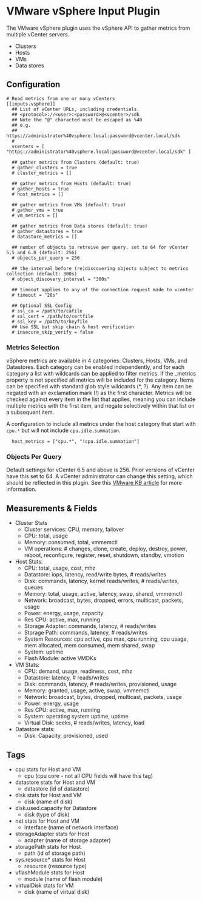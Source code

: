 # VMware vSphere Input Plugin

The VMware vSphere plugin uses the vSphere API to gather metrics from multiple vCenter servers.
 
* Clusters
* Hosts
* VMs
* Data stores

## Configuration

```
# Read metrics from one or many vCenters
[[inputs.vsphere]]
  ## List of vCenter URLs, including credentials.
  ## <protocol>://<user>:<password>@<vcenter>/sdk
  ## Note the "@" characted must be escaped as %40
  ## e.g.
  ##     https://administrator%40vsphere.local:password@vcenter.local/sdk
  #
  vcenters = [ "https://administrator%40vsphere.local:password@vcenter.local/sdk" ]
  
  ## gather metrics from Clusters (default: true)
  # gather_clusters = true
  # cluster_metrics = []
  
  ## gather metrics from Hosts (default: true)
  # gather_hosts = true
  # host_metrics = []
  
  ## gather metrics from VMs (default: true)
  # gather_vms = true
  # vm_metrics = []
  
  ## gather metrics from Data stores (default: true)
  # gather_datastores = true
  # datastore_metrics = []
  
  ## number of objects to retreive per query. set to 64 for vCenter 5.5 and 6.0 (default: 256)
  # objects_per_query = 256
  
  ## the interval before (re)discovering objects subject to metrics collection (default: 300s)
  # object_discovery_interval = "300s"
  
  ## timeout applies to any of the connection request made to vcenter
  # timeout = "20s"
  
  ## Optional SSL Config
  # ssl_ca = /path/to/cafile
  # ssl_cert = /path/to/certfile
  # ssl_key = /path/to/keyfile
  ## Use SSL but skip chain & host verification
  # insecure_skip_verify = false  
```

### Metrics Selection

vSphere metrics are available in 4 categories: Clusters, Hosts, VMs, and Datastores. Each category can be enabled
independently, and for each category a list with wildcards can be applied to filter metrics. If the <category>_metrics 
property is not specified all metrics will be included for the category. Items can be specified with standard glob
style wildcards (*, ?). Any item can be negated with an exclamation mark (!) as the first character. Metrics will be
checked against every item in the list that applies, meaning you can include multiple metrics with the first item, and
negate selectively within that list on a subsequent item.

A configuration to include all metrics under the host category that start with `cpu.*` but will not include
`cpu.idle.summation`.

```
  host_metrics = ["cpu.*", "!cpu.idle.summation"]

``` 

### Objects Per Query

Default settings for vCenter 6.5 and above is 256. Prior versions of vCenter have this set to 64. A vCenter administrator
can change this setting, which should be reflected in this plugin. See this [VMware KB article](https://kb.vmware.com/s/article/2107096)
for more information.

## Measurements &amp; Fields

- Cluster Stats
	- Cluster services: CPU, memory, failover
	- CPU: total, usage
	- Memory: consumed, total, vmmemctl
	- VM operations: # changes, clone, create, deploy, destroy, power, reboot, reconfigure, register, reset, shutdown, standby, vmotion
- Host Stats:
	- CPU: total, usage, cost, mhz
	- Datastore: iops, latency, read/write bytes, # reads/writes
	- Disk: commands, latency, kernel reads/writes, # reads/writes, queues
	- Memory: total, usage, active, latency, swap, shared, vmmemctl
	- Network: broadcast, bytes, dropped, errors, multicast, packets, usage
	- Power: energy, usage, capacity
	- Res CPU: active, max, running
	- Storage Adapter: commands, latency, # reads/writes
	- Storage Path: commands, latency, # reads/writes
	- System Resources: cpu active, cpu max, cpu running, cpu usage, mem allocated, mem consumed, mem shared, swap
	- System: uptime
	- Flash Module: active VMDKs 
- VM Stats:
	- CPU: demand, usage, readiness, cost, mhz
	- Datastore: latency, # reads/writes
	- Disk: commands, latency, # reads/writes, provisioned, usage
	- Memory: granted, usage, active, swap, vmmemctl
	- Network: broadcast, bytes, dropped, multicast, packets, usage
	- Power: energy, usage
	- Res CPU: active, max, running
	- System: operating system uptime, uptime
	- Virtual Disk: seeks, # reads/writes, latency, load 
- Datastore stats:
	- Disk: Capacity, provisioned, used  
	
## Tags
- cpu stats for Host and VM
	- cpu (cpu core - not all CPU fields will have this tag)
- datastore stats for Host and VM
	- datastore (id of datastore)
- disk stats for Host and VM
	- disk (name of disk)
- disk.used.capacity for Datastore
	- disk (type of disk)
- net stats for Host and VM
	- interface (name of network interface)
- storageAdapter stats for Host
	- adapter (name of storage adapter)
- storagePath stats for Host 
	- path (id of storage path)
- sys.resource* stats for Host
	- resource (resource type)
- vflashModule stats for Host
	- module (name of flash module)
- virtualDisk stats for VM
	- disk (name of virtual disk)
